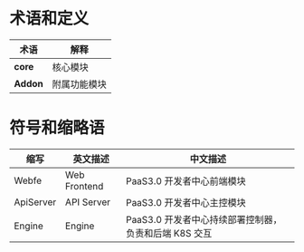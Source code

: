 # 术语和定义

| 术语   | 解释 |
|--------|------|
| **core** |  核心模块    |
| **Addon** |  附属功能模块   |

# 符号和缩略语

| 缩写      | 英文描述    | 中文描述      |
|-----------|------------|--------------|
| Webfe  | Web Frontend  | PaaS3.0 开发者中心前端模块 |
| ApiServer | API Server | PaaS3.0 开发者中心主控模块 |
| Engine | Engine| PaaS3.0 开发者中心持续部署控制器，负责和后端 K8S 交互 |

